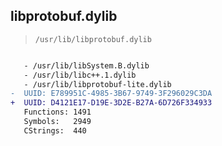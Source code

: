 ## libprotobuf.dylib

> `/usr/lib/libprotobuf.dylib`

```diff

   - /usr/lib/libSystem.B.dylib
   - /usr/lib/libc++.1.dylib
   - /usr/lib/libprotobuf-lite.dylib
-  UUID: E789951C-4985-3B67-9749-3F296029C3DA
+  UUID: D4121E17-D19E-3D2E-B27A-6D726F334933
   Functions: 1491
   Symbols:   2949
   CStrings:  440

```
